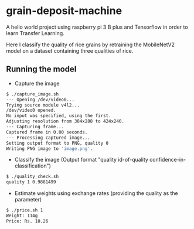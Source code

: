 # grain-deposit-machine
A hello world project using raspberry pi 3 B plus and Tensorflow in order to learn Transfer Learning.

Here I classify the quality of rice grains by retraining the MobileNetV2 model on a dataset containing three qualities of rice.

## Running the model

* Capture the image
```bash
$ ./capture_image.sh
--- Opening /dev/video0...
Trying source module v4l2...
/dev/video0 opened.
No input was specified, using the first.
Adjusting resolution from 384x288 to 424x240.
--- Capturing frame...
Captured frame in 0.00 seconds.
--- Processing captured image...
Setting output format to PNG, quality 0
Writing PNG image to 'image.png'.
```

* Classify the image (Output format "quality id-of-quality confidence-in-classification")

```bash
$ ./quality_check.sh
quality 1 0.9881499
```

* Estimate weights using exchange rates (providing the quality as the parameter)

```bash
$ ./price.sh 1
Weight: 114g
Price: Rs. 10.26
```
